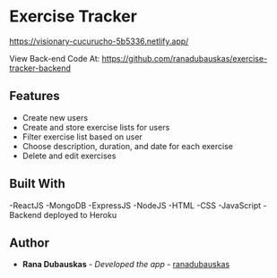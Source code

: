 # Exercise Tracker

https://visionary-cucurucho-5b5336.netlify.app/

View Back-end Code At: https://github.com/ranadubauskas/exercise-tracker-backend

## Features

- Create new users
- Create and store exercise lists for users
- Filter exercise list based on user
- Choose description, duration, and date for each exercise
- Delete and edit exercises

## Built With

-ReactJS
-MongoDB
-ExpressJS
-NodeJS
-HTML
-CSS
-JavaScript
-Backend deployed to Heroku

## Author

  - **Rana Dubauskas** - *Developed the app* -
    [ranadubauskas](https://github.com/ranadubauskas)


